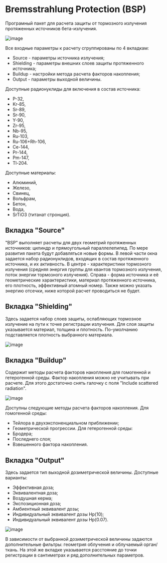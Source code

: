 # Bremsstrahlung Protection (BSP)

Програмный пакет для расчета защиты от тормозного излучения протяженных источников бета-излучения.

![image](https://github.com/VSZ2020/Bremsstrahlung_Protection/assets/62175152/ea82a2d1-ffc2-43d9-b5b0-6c568e4b8f87)

Все входные параметры к расчету сгруппированы по 4 вкладкам:
- Source - параметры источника излучения;
- Shielding - параметры внешних слоев защиты протяженного источника;
- Buildup - настройки метода расчета факторов накопления;
- Output - параметры выходной величины.

Доступные радионуклиды для включения в состав источника: 
- P-32,
- Kr-85,
- Sr-89,
- Sr-90,
- Y-90,
- Zr-95,
- Nb-95,
- Ru-103,
- Ru-106+Rh-106,
- Ce-144,
- Pr-144, 
- Pm-147,
- Tl-204.

Доступные материалы:
- Алюминий,
- Железо,
- Свинец,
- Вольфрам,
- Бетон,
- Вода,
- SrTiO3 (титанат стронция).

## Вкладка "Source"
"BSP" выполняет расчеты для двух геометрий протяженных источников: цилиндр и прямоугольный параллелепипед. По мере развития пакета будут добавляться новые формы. В левой части окна задается набор радионуклидов, входящих в состав протяженного источника, и их активность. В центре - характеристики тормозного излучения (средняя энергия группы для квантов тормозного излучения, поток энергии тормозного излучения). Справа - форма источника и её геометрические характеристики, материал протяженного источника, его плотность, эффективный атомный номер. Также можно указать энергию отсечки, ниже которой расчет проводиться не будет.

## Вкладка "Shielding"
Здесь задается набор слоев защиты, ослабляющих тормозное излучение на пути к точке регистрации излучения. Для слоя защиты указывается материал, толщина и плотность. По-умолчанию подставляется плотность выбранного материала.
  
![image](https://github.com/VSZ2020/Bremsstrahlung_Protection/assets/62175152/c37d5762-0839-4cd4-b13c-fdca16f81677)

## Вкладка "Buildup"
Содержит методы расчета факторов накопления для гомогенной и гетерогенной среды. Фактор накопления можно не учитывать при расчете. Для этого достаточно снять галочку с поля "Include scattered radiation".

![image](https://github.com/VSZ2020/Bremsstrahlung_Protection/assets/62175152/b39178a2-a7d0-4f0b-85ba-f639fd6de4fa)

Доступны следующие методы расчета факторов накопления.
Для гомогенной среды:
- Тейлора в двухэкспоненциальном приближении;
- Геометрической прогрессии.
Для гетерогенной среды:
- Бродера;
- Последнего слоя;
- Взвешенного фактора накопления.

## Вкладка "Output"
Здесь задается тип выходной дозиметрической величины. Доступные варианты:
- Эффективная доза;
- Эквивалентная доза;
- Воздушная керма;
- Экспозиционная доза;
- Амбиентный эквивалент дозы;
- Индивидуальный эквивалент дозы Hp(10);
- Индивидуальный эквивалент дозы Hp(0.07).

![image](https://github.com/VSZ2020/Bremsstrahlung_Protection/assets/62175152/0ad1054b-0124-4f71-b811-a8b582ead28c)

В зависимости от выбранной дозиметрической величины задаются дополнительные фильтры: геометрия облучения и облучаемый орган/ткань.
На этой же вкладке указывается расстояние до точки регистрации в сантиметрах и ряд дополнительных параметров.
